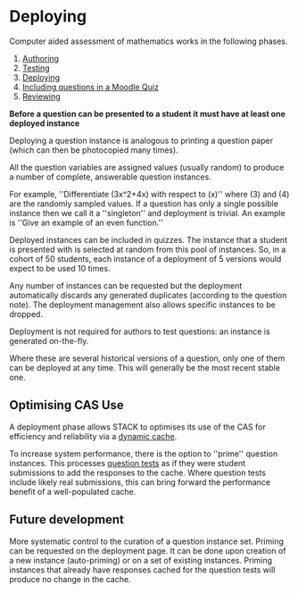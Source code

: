# Deploying

Computer aided assessment of mathematics works in the following phases.

1. [Authoring](../Authoring/)
2. [Testing](Testing)
3. [Deploying](Deploying)
4. [Including questions in a Moodle Quiz](../Components/Moodle#Including_questions)
5. [Reviewing](Reviewing)

**Before a question can be presented to a student it must have at least one deployed instance**

Deploying a question instance is analogous to printing a question paper (which can then be photocopied many times).

All the question variables are assigned values (usually random) to produce a number of complete, answerable question instances.

For example, ''Differentiate \(3x^2+4x\) with respect to \(x\)'' where \(3\) and \(4\) are the randomly sampled values.  If a question has only a single possible instance then we call it a ''singleton'' and deployment is trivial.  An example is ''Give an example of an even function.''

Deployed instances can be included in quizzes.  The instance that a student is presented with is selected at random from this pool of instances.  So, in a cohort of 50 students, each instance of a deployment of 5 versions would expect to be used 10 times.

Any number of instances can be requested but the deployment automatically discards any generated duplicates (according to the question  note). The deployment management also allows specific instances to be dropped. 

Deployment is not required for authors to test questions: an instance is generated on-the-fly.

Where these are several historical versions of a question, only one of them can be deployed at any time.  This will generally be the most recent stable one.

## Optimising CAS Use ##

A deployment phase allows STACK to optimises its use of the CAS for efficiency and reliability via a [dynamic cache](../Developer/Question_state_caching).

To increase system performance, there is the option to ''prime'' question instances.  This processes [question tests](Testing) as if they were student submissions to add the responses to the cache.  Where question tests include likely real submissions, this can bring forward the performance benefit of a well-populated cache.

## Future development ##
More systematic control to the curation of a question instance set.
Priming can be requested on the deployment page.  It can be done upon creation of a new instance (auto-priming) or on a set of existing instances.  Priming instances that already have responses cached for the question tests will produce no change in the cache.
